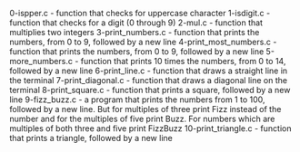 0-ispper.c -  function that checks for uppercase character
1-isdigit.c - function that checks for a digit (0 through 9)
2-mul.c - function that multiplies two integers
3-print_numbers.c - function that prints the numbers, from 0 to 9, followed by a new line
4-print_most_numbers.c - function that prints the numbers, from 0 to 9, followed by a new line
5-more_numbers.c - function that prints 10 times the numbers, from 0 to 14, followed by a new line
6-print_line.c - function that draws a straight line in the terminal
7-print_diagonal.c - function that draws a diagonal line on the terminal
8-print_square.c - function that prints a square, followed by a new line
9-fizz_buzz.c -  a program that prints the numbers from 1 to 100, followed by a new line. But for multiples of three print Fizz instead of the number and for the multiples of five print Buzz. For numbers which are multiples of both three and five print FizzBuzz
10-print_triangle.c - function that prints a triangle, followed by a new line
